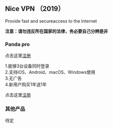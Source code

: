 






## Nice VPN （2019）


Provide fast and secureaccess to the Internet

**注意：请勿违反所在国家的法律，务必要自己分辨是非**

### Panda pro 

点击这里[注册](https://www.superpanda.pw/purchase?status=register&invitationCode=5LpaDHHTnkD7EoVejPaQCg%3D%3D
)

1.能够3台设备同时登录   
2.支持iOS、Android、macOS、Windows使用    
3.无广告   
4.新用户购买1年送1年  

点击这里[注册](https://www.superpanda.pw/purchase?status=register&invitationCode=5LpaDHHTnkD7EoVejPaQCg%3D%3D
)   
### 其他产品
待定

